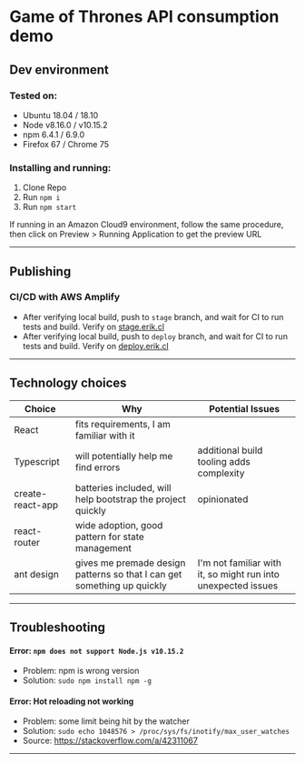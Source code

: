 # Game of Thrones API consumption demo

## Dev environment 

### Tested on:
* Ubuntu 18.04 / 18.10
* Node v8.16.0 / v10.15.2
* npm 6.4.1 / 6.9.0
* Firefox 67 / Chrome 75

### Installing and running:
1. Clone Repo
1. Run `npm i`
1. Run `npm start`

If running in an Amazon Cloud9 environment, follow the same procedure, then click on Preview > Running Application to get the preview URL

---

## Publishing

### CI/CD with AWS Amplify

* After verifying local build, push to `stage` branch, and wait for CI to run tests and build. Verify on [stage.erik.cl](https://stage.erik.cl)
* After verifying local build, push to `deploy` branch, and wait for CI to run tests and build. Verify on [deploy.erik.cl](https://deploy.erik.cl)

---

## Technology choices

| Choice   |      Why      |    Potential Issues    |
|----------|---------------|------------------------|
| React    |  fits requirements, I am familiar with it |
| Typescript |    will potentially help me find errors | additional build tooling adds complexity |
| create-react-app | batteries included, will help bootstrap the project quickly | opinionated |
| react-router    |  wide adoption, good pattern for state management |
| ant design    |  gives me premade design patterns so that I can get something up quickly | I'm not familiar with it, so might run into unexpected issues |

---

## Troubleshooting

#### Error: `npm does not support Node.js v10.15.2`
* Problem: npm is wrong version
* Solution: `sudo npm install npm -g`

#### Error: Hot reloading not working
* Problem: some limit being hit by the watcher
* Solution: `sudo echo 1048576 > /proc/sys/fs/inotify/max_user_watches`
* Source: https://stackoverflow.com/a/42311067

---